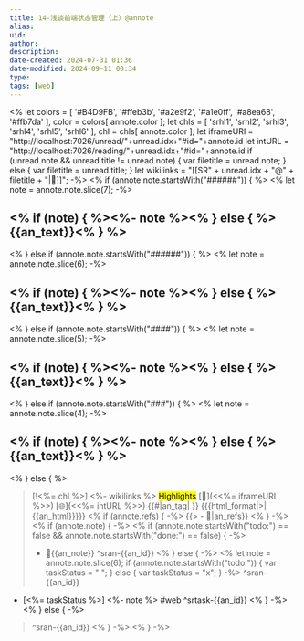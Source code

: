 ```yaml
---
title: 14-浅谈前端状态管理（上）@annote
alias: 
uid: 
author: 
description: 
date-created: 2024-07-31 01:36
date-modified: 2024-09-11 00:34
type: 
tags: [web]
---
```


<%
let colors = [ '#B4D9FB', '#ffeb3b', '#a2e9f2', '#a1e0ff', '#a8ea68', '#ffb7da' ],
    color = colors[ annote.color ];
let chls = [ 'srhl1', 'srhl2', 'srhl3', 'srhl4', 'srhl5', 'srhl6' ],
    chl = chls[ annote.color ];
let iframeURI = "http://localhost:7026/unread/"+unread.idx+"#id="+annote.id
let intURL = "http://localhost:7026/reading/"+unread.idx+"#id="+annote.id
if (unread.note && unread.title != unread.note) {
var filetitle = unread.note;
}
else {
var filetitle = unread.title;
}
let wikilinks = "[[SR" + unread.idx + "@" + filetitle + "|📄]]";
-%>
<% if (annote.note.startsWith("######")) { %>
<%
let note = annote.note.slice(7);
-%>

## <% if (note) { %><%- note %><% } else { %>{{an_text}}<% } %>

<% } else if (annote.note.startsWith("######")) { %>
<%
let note = annote.note.slice(6);
-%>

## <% if (note) { %><%- note %><% } else { %>{{an_text}}<% } %>

<% } else if (annote.note.startsWith("####")) { %>
<%
let note = annote.note.slice(5);
-%>

## <% if (note) { %><%- note %><% } else { %>{{an_text}}<% } %>

<% } else if (annote.note.startsWith("###")) { %>
<%
let note = annote.note.slice(4);
-%>

## <% if (note) { %><%- note %><% } else { %>{{an_text}}<% } %>

<% } else { %>

> [!<%= chl %>] <%- wikilinks %> <mark style="background-color: <%= color %>">Highlights</mark> [🧷](<<%= iframeURI %>>) [🌐](<<%= intURL %>>) {{#|an_tag| }}
{{{html_format|>|{{an_html}}}}}
<% if (annote.refs) { -%>
{{> - 🔗|an_refs}}
<% } -%>
<% if (annote.note) { -%>
<% if (annote.note.startsWith("todo:") == false && annote.note.startsWith("done:") == false) { -%>
>
> - 📝{{an_note}}
> ^sran-{{an_id}}
<% } else { -%>
<%
let note = annote.note.slice(6);
if (annote.note.startsWith("todo:")) {
  var taskStatus = " "; }
  else {
  var taskStatus = "x";
}
-%>
> ^sran-{{an_id}}

- [<%= taskStatus %>] <%- note %> #web ^srtask-{{an_id}}
<% } -%>
<% } else { -%>

> ^sran-{{an_id}}
<% } -%>
<% } -%>
